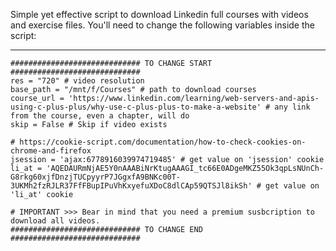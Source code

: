 Simple yet effective script to download Linkedin full courses with videos and exercise files.
You'll need to change the following variables inside the script:

----
```
############################# TO CHANGE START #############################
res = "720" # video resolution  
base_path = "/mnt/f/Courses" # path to download courses  
course_url = 'https://www.linkedin.com/learning/web-servers-and-apis-using-c-plus-plus/why-use-c-plus-plus-to-make-a-website' # any link from the course, even a chapter, will do 
skip = False # Skip if video exists  

# https://cookie-script.com/documentation/how-to-check-cookies-on-chrome-and-firefox
jsession = 'ajax:6778916039974719485' # get value on 'jsession' cookie  
li_at = 'AQEDAURmNjAE5Y0nAAABiNrKtugAAAGI_tc66E0ADgeMKZ55Ok3qpLsNUnCh-G8rkg60xjfDnzjTUCpyyrP7JGgxfA9BNKc00T-3UKMh2fzRJLR37FfFBupIPuVhKxyefuXDoC8dlCAp59QTSJl8ikSh' # get value on 'li_at' cookie

# IMPORTANT >>> Bear in mind that you need a premium susbcription to download all videos.
############################# TO CHANGE END #############################
```

